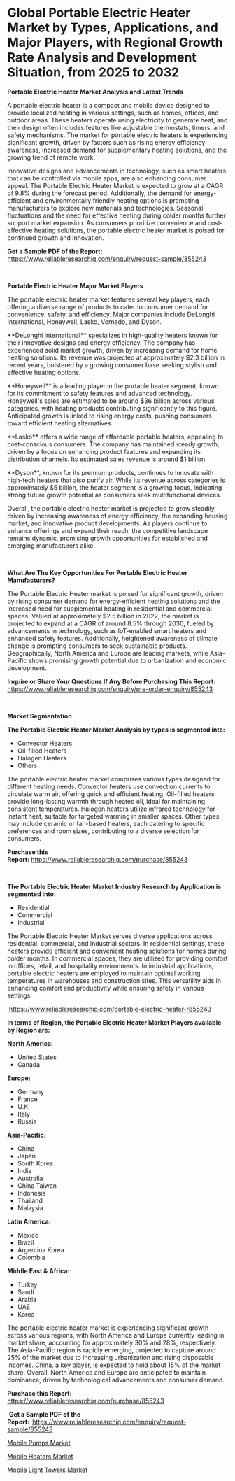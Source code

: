 <p><h1>Global Portable Electric Heater Market by Types, Applications, and Major Players, with Regional Growth Rate Analysis and Development Situation, from 2025 to 2032</h1></p><p><strong>Portable Electric Heater Market Analysis and Latest Trends</strong></p>
<p><p>A portable electric heater is a compact and mobile device designed to provide localized heating in various settings, such as homes, offices, and outdoor areas. These heaters operate using electricity to generate heat, and their design often includes features like adjustable thermostats, timers, and safety mechanisms. The market for portable electric heaters is experiencing significant growth, driven by factors such as rising energy efficiency awareness, increased demand for supplementary heating solutions, and the growing trend of remote work. </p><p>Innovative designs and advancements in technology, such as smart heaters that can be controlled via mobile apps, are also enhancing consumer appeal. The Portable Electric Heater Market is expected to grow at a CAGR of 9.8% during the forecast period. Additionally, the demand for energy-efficient and environmentally friendly heating options is prompting manufacturers to explore new materials and technologies. Seasonal fluctuations and the need for effective heating during colder months further support market expansion. As consumers prioritize convenience and cost-effective heating solutions, the portable electric heater market is poised for continued growth and innovation.</p></p>
<p><strong>Get a Sample PDF of the Report:&nbsp;</strong> <a href="https://www.reliableresearchiq.com/enquiry/request-sample/855243?utm_campaign=1144&utm_medium=2&utm_source=Github&utm_content=ia&utm_term=20022025&utm_id=portable-electric-heater">https://www.reliableresearchiq.com/enquiry/request-sample/855243</a></p>
<p>&nbsp;</p>
<p><strong>Portable Electric Heater Major Market Players</strong></p>
<p><p>The portable electric heater market features several key players, each offering a diverse range of products to cater to consumer demand for convenience, safety, and efficiency. Major companies include DeLonghi International, Honeywell, Lasko, Vornado, and Dyson.</p><p>**DeLonghi International** specializes in high-quality heaters known for their innovative designs and energy efficiency. The company has experienced solid market growth, driven by increasing demand for home heating solutions. Its revenue was projected at approximately $2.3 billion in recent years, bolstered by a growing consumer base seeking stylish and effective heating options.</p><p>**Honeywell** is a leading player in the portable heater segment, known for its commitment to safety features and advanced technology. Honeywell's sales are estimated to be around $36 billion across various categories, with heating products contributing significantly to this figure. Anticipated growth is linked to rising energy costs, pushing consumers toward efficient heating alternatives.</p><p>**Lasko** offers a wide range of affordable portable heaters, appealing to cost-conscious consumers. The company has maintained steady growth, driven by a focus on enhancing product features and expanding its distribution channels. Its estimated sales revenue is around $1 billion.</p><p>**Dyson**, known for its premium products, continues to innovate with high-tech heaters that also purify air. While its revenue across categories is approximately $5 billion, the heater segment is a growing focus, indicating strong future growth potential as consumers seek multifunctional devices.</p><p>Overall, the portable electric heater market is projected to grow steadily, driven by increasing awareness of energy efficiency, the expanding housing market, and innovative product developments. As players continue to enhance offerings and expand their reach, the competitive landscape remains dynamic, promising growth opportunities for established and emerging manufacturers alike.</p></p>
<p>&nbsp;</p>
<p><strong>What Are The Key Opportunities For Portable Electric Heater Manufacturers?</strong></p>
<p><p>The Portable Electric Heater market is poised for significant growth, driven by rising consumer demand for energy-efficient heating solutions and the increased need for supplemental heating in residential and commercial spaces. Valued at approximately $2.5 billion in 2022, the market is projected to expand at a CAGR of around 8.5% through 2030, fueled by advancements in technology, such as IoT-enabled smart heaters and enhanced safety features. Additionally, heightened awareness of climate change is prompting consumers to seek sustainable products. Geographically, North America and Europe are leading markets, while Asia-Pacific shows promising growth potential due to urbanization and economic development.</p></p>
<p><strong>Inquire or Share Your Questions If Any Before Purchasing This Report:</strong> <a href="https://www.reliableresearchiq.com/enquiry/pre-order-enquiry/855243?utm_campaign=1144&utm_medium=2&utm_source=Github&utm_content=ia&utm_term=20022025&utm_id=portable-electric-heater">https://www.reliableresearchiq.com/enquiry/pre-order-enquiry/855243</a></p>
<p>&nbsp;</p>
<p><strong>Market Segmentation</strong></p>
<p><strong>The Portable Electric Heater Market Analysis by types is segmented into:</strong></p>
<p><ul><li>Convector Heaters</li><li>Oil-filled Heaters</li><li>Halogen Heaters</li><li>Others</li></ul></p>
<p><p>The portable electric heater market comprises various types designed for different heating needs. Convector heaters use convection currents to circulate warm air, offering quick and efficient heating. Oil-filled heaters provide long-lasting warmth through heated oil, ideal for maintaining consistent temperatures. Halogen heaters utilize infrared technology for instant heat, suitable for targeted warming in smaller spaces. Other types may include ceramic or fan-based heaters, each catering to specific preferences and room sizes, contributing to a diverse selection for consumers.</p></p>
<p><strong>Purchase this Report:&nbsp;</strong><a href="https://www.reliableresearchiq.com/purchase/855243?utm_campaign=1144&utm_medium=2&utm_source=Github&utm_content=ia&utm_term=20022025&utm_id=portable-electric-heater">https://www.reliableresearchiq.com/purchase/855243</a></p>
<p>&nbsp;</p>
<p><strong>The Portable Electric Heater Market Industry Research by Application is segmented into:</strong></p>
<p><ul><li>Residential</li><li>Commercial</li><li>Industrial</li></ul></p>
<p><p>The Portable Electric Heater Market serves diverse applications across residential, commercial, and industrial sectors. In residential settings, these heaters provide efficient and convenient heating solutions for homes during colder months. In commercial spaces, they are utilized for providing comfort in offices, retail, and hospitality environments. In industrial applications, portable electric heaters are employed to maintain optimal working temperatures in warehouses and construction sites. This versatility aids in enhancing comfort and productivity while ensuring safety in various settings.</p></p>
<p><a href="https://www.reliableresearchiq.com/portable-electric-heater-r855243?utm_campaign=1144&utm_medium=2&utm_source=Github&utm_content=ia&utm_term=20022025&utm_id=portable-electric-heater">&nbsp;https://www.reliableresearchiq.com/portable-electric-heater-r855243</a></p>
<p><strong>In terms of Region, the Portable Electric Heater Market Players available by Region are:</strong></p>
<p>
    <p> <strong> North America: </strong>
        <ul>
            <li>United States</li>
            <li>Canada</li>
        </ul>
        </p> 
    <p> <strong> Europe: </strong>
        <ul>
            <li>Germany</li>
            <li>France</li>
            <li>U.K.</li>
            <li>Italy</li>
            <li>Russia</li>
        </ul>
        </p> 
    <p> <strong> Asia-Pacific: </strong>
        <ul>
            <li>China</li>
            <li>Japan</li>
            <li>South Korea</li>
            <li>India</li>
            <li>Australia</li>
            <li>China Taiwan</li>
            <li>Indonesia</li>
            <li>Thailand</li>
            <li>Malaysia</li>
        </ul>
        </p> 
    <p> <strong> Latin America: </strong>
        <ul>
            <li>Mexico</li>
            <li>Brazil</li>
            <li>Argentina Korea</li>
            <li>Colombia</li>
        </ul>
        </p> 
    <p> <strong> Middle East & Africa: </strong>
        <ul>
            <li>Turkey</li>
            <li>Saudi</li>
            <li>Arabia</li>
            <li>UAE</li>
            <li>Korea</li>
        </ul>
    </p>
    </p>
<p><p>The portable electric heater market is experiencing significant growth across various regions, with North America and Europe currently leading in market share, accounting for approximately 30% and 28%, respectively. The Asia-Pacific region is rapidly emerging, projected to capture around 25% of the market due to increasing urbanization and rising disposable incomes. China, a key player, is expected to hold about 15% of the market share. Overall, North America and Europe are anticipated to maintain dominance, driven by technological advancements and consumer demand.</p></p>
<p><strong>Purchase this Report: </strong><a href="https://www.reliableresearchiq.com/purchase/855243?utm_campaign=1144&utm_medium=2&utm_source=Github&utm_content=ia&utm_term=20022025&utm_id=portable-electric-heater">https://www.reliableresearchiq.com/purchase/855243</a></p>
<p>&nbsp;<strong>Get a Sample PDF of the Report:&nbsp;&nbsp;</strong><a href="https://www.reliableresearchiq.com/enquiry/request-sample/855243?utm_campaign=1144&utm_medium=2&utm_source=Github&utm_content=ia&utm_term=20022025&utm_id=portable-electric-heater">https://www.reliableresearchiq.com/enquiry/request-sample/855243</a></p>
<p><strong></strong></p>
<p><p><a href="https://github.com/albagekunnur/Market-Research-Report-List-1/blob/main/mobile-pumps-market.md?utm_campaign=1144&utm_medium=2&utm_source=Github&utm_content=ia&utm_term=20022025&utm_id=portable-electric-heater">Mobile Pumps Market</a></p><p><a href="https://github.com/guneycigdem35/Market-Research-Report-List-5/blob/main/mobile-heaters-market.md?utm_campaign=1144&utm_medium=2&utm_source=Github&utm_content=ia&utm_term=20022025&utm_id=portable-electric-heater">Mobile Heaters Market</a></p><p><a href="https://github.com/yombostebel/Market-Research-Report-List-1/blob/main/mobile-light-towers-market.md?utm_campaign=1144&utm_medium=2&utm_source=Github&utm_content=ia&utm_term=20022025&utm_id=portable-electric-heater">Mobile Light Towers Market</a></p></p>